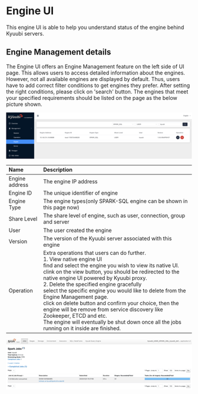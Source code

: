 <!--
- Licensed to the Apache Software Foundation (ASF) under one or more
- contributor license agreements.  See the NOTICE file distributed with
- this work for additional information regarding copyright ownership.
- The ASF licenses this file to You under the Apache License, Version 2.0
- (the "License"); you may not use this file except in compliance with
- the License.  You may obtain a copy of the License at
-
-   http://www.apache.org/licenses/LICENSE-2.0
-
- Unless required by applicable law or agreed to in writing, software
- distributed under the License is distributed on an "AS IS" BASIS,
- WITHOUT WARRANTIES OR CONDITIONS OF ANY KIND, either express or implied.
- See the License for the specific language governing permissions and
- limitations under the License.
-->

# Engine UI

This engine UI is able to help you understand status of the engine behind Kyuubi servers.

## Engine Management details

The Engine UI offers an Engine Management feature on the left side of UI page. This allows users to access detailed information about the engines.
However, not all available engines are displayed by default. Thus, users have to add correct filter conditions to get engines they prefer. After setting the right conditions, please click on 'search' button.
The engines that meet your specified requirements should be listed on the page as the below picture shown.

![workspace](../../imgs/ui/engine_ui.png)

| Name           | Description                                                                                                                                                                                                                                                                                                                                                                                                                                                                                                                                                                                                                            |
|:---------------|:---------------------------------------------------------------------------------------------------------------------------------------------------------------------------------------------------------------------------------------------------------------------------------------------------------------------------------------------------------------------------------------------------------------------------------------------------------------------------------------------------------------------------------------------------------------------------------------------------------------------------------------|
| Engine address | The engine IP address                                                                                                                                                                                                                                                                                                                                                                                                                                                                                                                                                                                                                  |
| Engine ID      | The unique identifier of engine                                                                                                                                                                                                                                                                                                                                                                                                                                                                                                                                                                                                        |
| Engine Type    | The engine types(only SPARK-SQL engine can be shown in this page now)                                                                                                                                                                                                                                                                                                                                                                                                                                                                                                                                                                  |
| Share Level    | The share level of engine, such as user, connection, group and server                                                                                                                                                                                                                                                                                                                                                                                                                                                                                                                                                                  |
| User           | The user created the engine                                                                                                                                                                                                                                                                                                                                                                                                                                                                                                                                                                                                            |
| Version        | The version of the Kyuubi server associated with this engine                                                                                                                                                                                                                                                                                                                                                                                                                                                                                                                                                                           |
| Operation      | Extra operations that users can do further.<br/> 1. View native engine UI<br/>find and select the engine you wish to view its native UI. <br/>clink on the view button, you should be redirected to the native engine UI powered by Kyuubi proxy.  <br/>2. Delete the specified engine gracefully <br/>select the specific engine you would like to delete from the Engine Management page. <br/>click on delete button and confirm your choice, then the engine will be remove from service discovery like Zookeeper, ETCD and etc. <br/>The engine will eventually be shut down once all the jobs running on it inside are finished. |

![workspace](../../imgs/ui/spark_ui.png)

